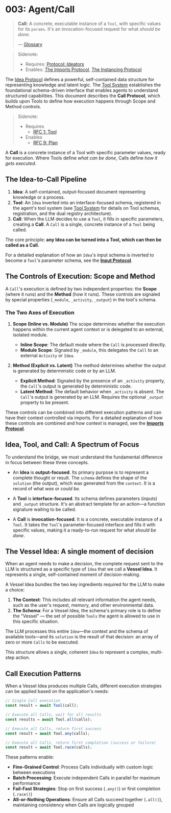 # 003: Agent/Call

> **Call:** A concrete, executable instance of a `Tool`, with specific values for its `params`. It's an invocation-focused request for what _should be done_.
>
> — [Glossary](./000_glossary.md)

> Sidenote:
>
> - Requires: [Protocol: Ideators](./103_concept_ideator.md)
> - Enables: [The Imports Protocol](./006_agent_imports.md), [The Instancing Protocol](./008_agent_instancing.md)

The [Idea Protocol](./101_concept_idea.md) defines a powerful, self-contained data structure for representing knowledge and latent logic. The [Tool System](./002_agent_tool.md) establishes the foundational schema-driven interface that enables agents to understand structured capabilities. This document describes the **Call Protocol**, which builds upon Tools to define how execution happens through Scope and Method controls.

> Sidenote:
>
> - Requires
>   - [RFC 1: Tool](/)
> - Enables
>   - [RFC 9: Plan](/)

A **Call** is a concrete instance of a Tool with specific parameter values, ready for execution. Where Tools define _what can be done_, Calls define _how it gets executed_.

## The Idea-to-Call Pipeline

1.  **Idea**: A self-contained, output-focused document representing knowledge or a process.
2.  **Tool**: An `Idea` inverted into an interface-focused schema, registered in the agent's tool system (see [Tool System](./002_agent_tool.md) for details on Tool schemas, registration, and the dual registry architecture).
3.  **Call**: When the LLM decides to use a `Tool`, it fills in specific parameters, creating a **Call**. A `Call` is a single, concrete instance of a `Tool` being called.

The core principle: **any Idea can be turned into a Tool, which can then be called as a Call.**

For a detailed explanation of how an `Idea`'s input schema is inverted to become a `Tool`'s parameter schema, see the **[Input Protocol](./005_agent_input.md)**.

## The Controls of Execution: Scope and Method

A `Call`'s execution is defined by two independent properties: the **Scope** (where it runs) and the **Method** (how it runs). These controls are signaled by special properties (`_module`, `_activity`, `_output`) in the tool's schema.

### The Two Axes of Execution

1.  **Scope (Inline vs. Module)**
    The scope determines whether the execution happens within the current agent context or is delegated to an external, isolated module.
    - **Inline Scope**: The default mode where the `Call` is processed directly.
    - **Module Scope**: Signaled by `_module`, this delegates the `Call` to an external `Activity` or `Idea`.

2.  **Method (Explicit vs. Latent)**
    The method determines whether the output is generated by deterministic code or by an LLM.
    - **Explicit Method**: Signaled by the presence of an `_activity` property, the `Call`'s output is generated by deterministic code.
    - **Latent Method**: The default behavior when `_activity` is absent. The `Call`'s output is generated by an LLM. Requires the optional `_output` property to be present.

These controls can be combined into different execution patterns and can have their context controlled via imports. For a detailed explanation of how these controls are combined and how context is managed, see the **[Imports Protocol](./008_agent_imports.md)**.

## Idea, Tool, and Call: A Spectrum of Focus

To understand the bridge, we must understand the fundamental difference in focus between these three concepts.

- An **Idea** is **output-focused**. Its primary purpose is to represent a complete thought or result. The `schema` defines the shape of the `solution` (the output), which was generated from the `context`. It is a record of what _was_ or _could be_.

- A **Tool** is **interface-focused**. Its schema defines parameters (inputs) and `_output` structure. It's an abstract template for an action—a function signature waiting to be called.

- A **Call** is **invocation-focused**. It is a concrete, executable instance of a `Tool`. It takes the `Tool`'s parameter-focused interface and fills it with specific values, making it a ready-to-run request for what _should be done_.

## The Vessel Idea: A single moment of decision

When an agent needs to make a decision, the complete request sent to the LLM is structured as a specific type of `Idea` that we call a **Vessel Idea**. It represents a single, self-contained moment of decision-making.

A Vessel Idea bundles the two key ingredients required for the LLM to make a choice:

1.  **The Context**: This includes all relevant information the agent needs, such as the user's request, memory, and other environmental data.
2.  **The Schema**: For a Vessel Idea, the schema's primary role is to define the "Vessel" — the set of possible `Tools` the agent is allowed to use in this specific situation.

The LLM processes this entire `Idea`—the context and the schema of available tools—and its `solution` is the result of that decision: an array of zero or more `Calls` to be executed.

This structure allows a single, coherent `Idea` to represent a complex, multi-step action.

## Call Execution Patterns

When a Vessel Idea produces multiple Calls, different execution strategies can be applied based on the application's needs:

```typescript
// Single Call execution
const result = await Tool(call);

// Execute all Calls, wait for all results
const results = await Tool.all(calls);

// Execute all Calls, return first success
const result = await Tool.any(calls);

// Execute all Calls, return first completion (success or failure)
const result = await Tool.race(calls);
```

These patterns enable:

- **Fine-Grained Control**: Process Calls individually with custom logic between executions
- **Batch Processing**: Execute independent Calls in parallel for maximum performance
- **Fail-Fast Strategies**: Stop on first success (`.any()`) or first completion (`.race()`)
- **All-or-Nothing Operations**: Ensure all Calls succeed together (`.all()`), maintaining consistency when Calls are logically grouped
